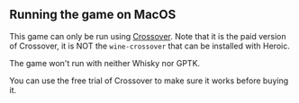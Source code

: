 ## Running the game on MacOS

This game can only be run using [Crossover](https://www.codeweavers.com). Note that it is the paid version of Crossover, it is NOT the `wine-crossover` that can be installed with Heroic.

The game won't run with neither Whisky nor GPTK.

You can use the free trial of Crossover to make sure it works before buying it.